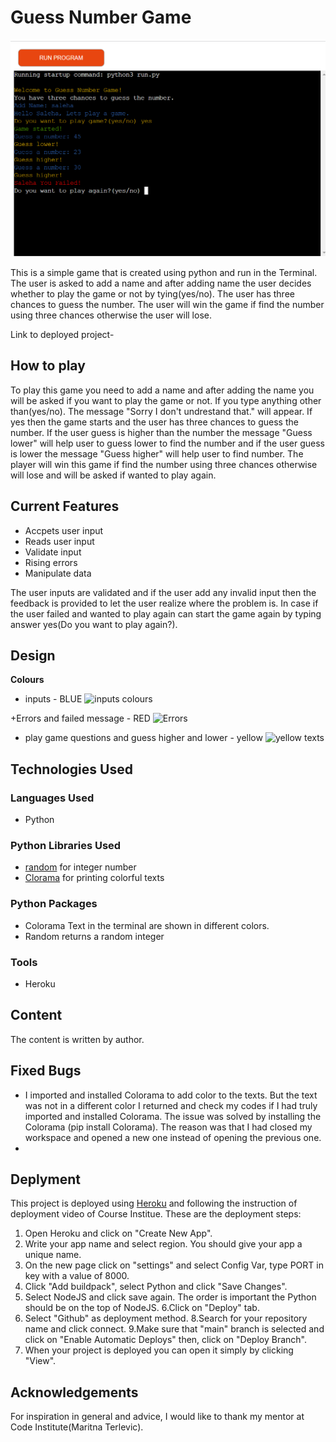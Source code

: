 # **Guess Number Game**

![Guess Number Game](images/guess_number.png)

This is a simple game that is created using python and run in the Terminal. The user is asked to add a name and after adding name the user decides whether to play the game or not by tying(yes/no). The user has three chances to guess the number. The user will win the game if find the number using three chances otherwise the user will lose.
 
Link to deployed project- 

## How to play

To play this game you need to add a name and after adding the name you will be asked if you want to play the game or not. If you type anything other than(yes/no). The message "Sorry I don't undrestand that." will appear.
If yes then the game starts and the user has three chances to guess the number. If the user guess is higher than the number the message "Guess lower" will help user to guess lower to find the number and if the user guess is lower the message "Guess higher" will help user to find number. The player will win this game if find the number using three chances otherwise will lose and will be asked if wanted to play again.

## Current Features

+ Accpets user input
+ Reads user input
+ Validate input
+ Rising errors
+ Manipulate data

The user inputs are validated and if the user add any invalid input then the feedback is provided to let the user realize where the problem is.
In case if the user failed and wanted to play again can start the game again by typing answer yes(Do you want to play again?).

## Design

**Colours**
+ inputs - BLUE
![inputs colours]()

+Errors and failed message - RED
![Errors]()

+ play game questions and guess higher and lower - yellow
![yellow texts]()

## Technologies Used

### Languages Used
+ Python

### Python Libraries Used

+ [random](https://docs.python.org/3/library/random.html) for integer number 
+ [Clorama](https://pypi.org/project/colorama/) for printing colorful texts


### Python Packages
+ Colorama Text in the terminal are shown in different colors.
+ Random returns a random integer

### Tools 
+ Heroku 


## Content

The content is written by author.

## Fixed Bugs

+ I imported and installed Colorama to add color to the texts. But the text was not in a different color I returned and check my codes if I had truly imported and installed Colorama. The issue was solved by installing the Colorama (pip install Colorama). The reason was that I had closed my workspace and opened a new one instead of opening the previous one.
+  

## Deplyment

This project is deployed using [Heroku](https://www.heroku.com/github-students) and following the instruction of deployment video of Course Institue. 
These are the deployment steps:

1. Open Heroku and click on "Create New App".
2. Write your app name and select region. You should give your app a unique name.
3. On the new page click on "settings" and select Config Var, type PORT in key with a value of 8000.
4. Click "Add buildpack", select Python and click "Save Changes".
5. Select NodeJS and click save again. The order is important the Python should be on the top of NodeJS.
6.Click on "Deploy" tab.
7. Select "Github" as deployment method.
8.Search for your repository name and click connect.
9.Make sure that "main" branch is selected and click on "Enable Automatic Deploys" then, click on "Deploy Branch".
10. When your project is deployed you can open it simply by clicking "View".



## Acknowledgements

For inspiration in general and advice, I would like to thank my mentor at Code Institute(Maritna Terlevic).

